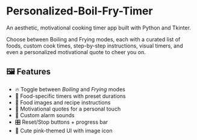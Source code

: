# Personalized-Boil-Fry-Timer
An aesthetic, motivational cooking timer app built with Python and Tkinter.

Choose between Boiling and Frying modes, each with a curated list of foods, custom cook times, step-by-step instructions, visual timers, and even a personalized motivational quote to cheer you on.

## 🖼 Features

- 🔥 Toggle between *Boiling* and *Frying* modes
- 🥘 Food-specific timers with preset durations
- 📸 Food images and recipe instructions
- 💬 Motivational quotes for a personal touch
- 🎵 Custom alarm sounds
- 🎛️ Reset/Stop buttons + progress bar
- 🎨 Cute pink-themed UI with image icon
